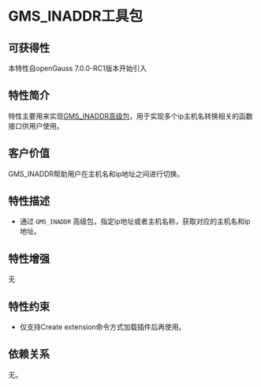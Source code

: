 # GMS_INADDR工具包

## 可获得性

本特性自openGauss 7.0.0-RC1版本开始引入

## 特性简介

特性主要用来实现[GMS_INADDR高级包](../ExtensionReference/gms_inaddr-Extension.md)，用于实现多个ip主机名转换相关的函数接口供用户使用。

## 客户价值

GMS_INADDR帮助用户在主机名和ip地址之间进行切换。

## 特性描述

- 通过 `GMS_INADDR` 高级包，指定ip地址或者主机名称，获取对应的主机名和ip地址。

## 特性增强

无

## 特性约束

- 仅支持Create extension命令方式加载插件后再使用。

## 依赖关系

无。

